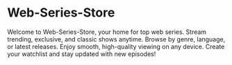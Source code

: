 # Web-Series-Store
Welcome to Web-Series-Store, your home for top web series. Stream trending, exclusive, and classic shows anytime. Browse by genre, language, or latest releases. Enjoy smooth, high-quality viewing on any device. Create your watchlist and stay updated with new episodes!
